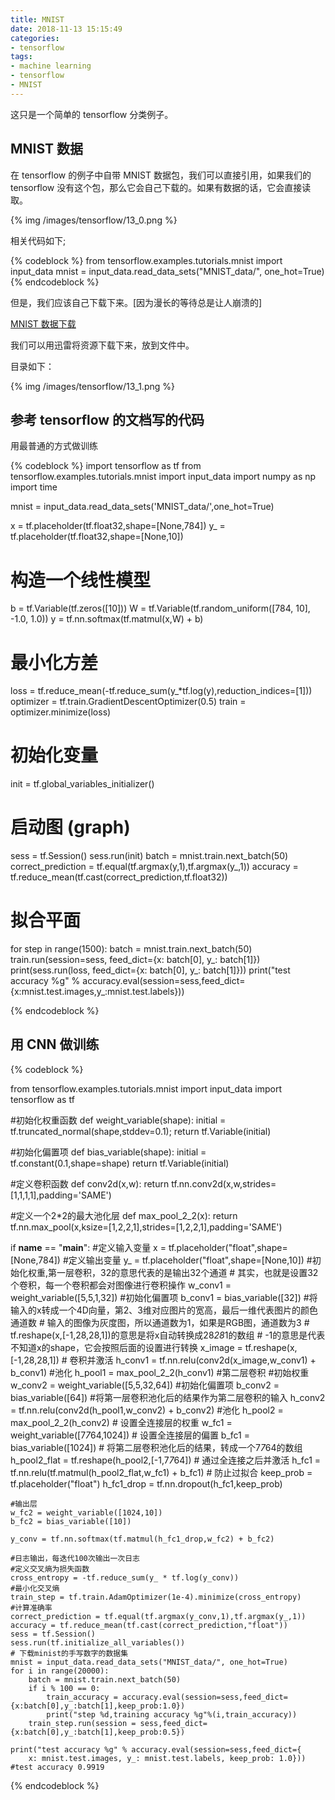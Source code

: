 ```yaml
---
title: MNIST
date: 2018-11-13 15:15:49
categories:
- tensorflow
tags:
- machine learning
- tensorflow
- MNIST
---
```

这只是一个简单的 tensorflow 分类例子。

<!-- more -->

## MNIST 数据

在 tensorflow 的例子中自带 MNIST 数据包，我们可以直接引用，如果我们的 tensorflow 没有这个包，那么它会自己下载的。如果有数据的话，它会直接读取。

{% img /images/tensorflow/13_0.png %}

相关代码如下;

{% codeblock %}
from tensorflow.examples.tutorials.mnist import input_data
mnist = input_data.read_data_sets("MNIST_data/", one_hot=True)
{% endcodeblock %}

但是，我们应该自己下载下来。[因为漫长的等待总是让人崩溃的]

[MNIST 数据下载](http://www.tensorfly.cn/tfdoc/tutorials/mnist_download.html)

我们可以用迅雷将资源下载下来，放到文件中。

目录如下：

{% img /images/tensorflow/13_1.png %}


## 参考 tensorflow 的文档写的代码

用最普通的方式做训练

{% codeblock %}
import tensorflow as tf
from tensorflow.examples.tutorials.mnist import input_data
import numpy as np
import time

mnist = input_data.read_data_sets('MNIST_data/',one_hot=True)

x = tf.placeholder(tf.float32,shape=[None,784])
y_ = tf.placeholder(tf.float32,shape=[None,10])
# 构造一个线性模型
b = tf.Variable(tf.zeros([10]))
W = tf.Variable(tf.random_uniform([784, 10], -1.0, 1.0))
y = tf.nn.softmax(tf.matmul(x,W) + b)

# 最小化方差
loss = tf.reduce_mean(-tf.reduce_sum(y_*tf.log(y),reduction_indices=[1]))
optimizer = tf.train.GradientDescentOptimizer(0.5)
train = optimizer.minimize(loss)

# 初始化变量
init = tf.global_variables_initializer()

# 启动图 (graph)
sess = tf.Session()
sess.run(init)
batch = mnist.train.next_batch(50)
correct_prediction = tf.equal(tf.argmax(y,1),tf.argmax(y_,1))
accuracy = tf.reduce_mean(tf.cast(correct_prediction,tf.float32))

# 拟合平面
for step in range(1500):
    batch = mnist.train.next_batch(50)
    train.run(session=sess, feed_dict={x: batch[0], y_: batch[1]})
    print(sess.run(loss, feed_dict={x: batch[0], y_: batch[1]}))
    print("test accuracy %g" % accuracy.eval(session=sess,feed_dict={x:mnist.test.images,y_:mnist.test.labels}))

{% endcodeblock %}

## 用 CNN 做训练
{% codeblock %}

from tensorflow.examples.tutorials.mnist import input_data
import tensorflow as tf
 
#初始化权重函数
def weight_variable(shape):
    initial = tf.truncated_normal(shape,stddev=0.1);
    return tf.Variable(initial)
 
#初始化偏置项
def bias_variable(shape):
    initial = tf.constant(0.1,shape=shape)
    return tf.Variable(initial)
 
#定义卷积函数
def conv2d(x,w):
    return tf.nn.conv2d(x,w,strides=[1,1,1,1],padding='SAME')
 
#定义一个2*2的最大池化层
def max_pool_2_2(x):
    return tf.nn.max_pool(x,ksize=[1,2,2,1],strides=[1,2,2,1],padding='SAME')
 
if __name__ == "__main__":
    #定义输入变量
    x = tf.placeholder("float",shape=[None,784])
    #定义输出变量
    y_ = tf.placeholder("float",shape=[None,10])
    #初始化权重,第一层卷积，32的意思代表的是输出32个通道
    # 其实，也就是设置32个卷积，每一个卷积都会对图像进行卷积操作
    w_conv1 = weight_variable([5,5,1,32])
    #初始化偏置项
    b_conv1 = bias_variable([32])
    #将输入的x转成一个4D向量，第2、3维对应图片的宽高，最后一维代表图片的颜色通道数
    # 输入的图像为灰度图，所以通道数为1，如果是RGB图，通道数为3
    # tf.reshape(x,[-1,28,28,1])的意思是将x自动转换成28*28*1的数组
    # -1的意思是代表不知道x的shape，它会按照后面的设置进行转换
    x_image = tf.reshape(x,[-1,28,28,1])
    # 卷积并激活
    h_conv1 = tf.nn.relu(conv2d(x_image,w_conv1) + b_conv1)
    #池化
    h_pool1 = max_pool_2_2(h_conv1)
    #第二层卷积
    #初始权重
    w_conv2 = weight_variable([5,5,32,64])
    #初始化偏置项
    b_conv2 = bias_variable([64])
    #将第一层卷积池化后的结果作为第二层卷积的输入
    h_conv2 = tf.nn.relu(conv2d(h_pool1,w_conv2) + b_conv2)
    #池化
    h_pool2 = max_pool_2_2(h_conv2)
    # 设置全连接层的权重
    w_fc1 = weight_variable([7*7*64,1024])
    # 设置全连接层的偏置
    b_fc1 = bias_variable([1024])
    # 将第二层卷积池化后的结果，转成一个7*7*64的数组
    h_pool2_flat = tf.reshape(h_pool2,[-1,7*7*64])
    # 通过全连接之后并激活
    h_fc1 = tf.nn.relu(tf.matmul(h_pool2_flat,w_fc1) + b_fc1)
    # 防止过拟合
    keep_prob = tf.placeholder("float")
    h_fc1_drop = tf.nn.dropout(h_fc1,keep_prob)
 
    #输出层
    w_fc2 = weight_variable([1024,10])
    b_fc2 = bias_variable([10])
 
    y_conv = tf.nn.softmax(tf.matmul(h_fc1_drop,w_fc2) + b_fc2)
 
    #日志输出，每迭代100次输出一次日志
    #定义交叉熵为损失函数
    cross_entropy = -tf.reduce_sum(y_ * tf.log(y_conv))
    #最小化交叉熵
    train_step = tf.train.AdamOptimizer(1e-4).minimize(cross_entropy)
    #计算准确率
    correct_prediction = tf.equal(tf.argmax(y_conv,1),tf.argmax(y_,1))
    accuracy = tf.reduce_mean(tf.cast(correct_prediction,"float"))
    sess = tf.Session()
    sess.run(tf.initialize_all_variables())
    # 下载minist的手写数字的数据集
    mnist = input_data.read_data_sets("MNIST_data/", one_hot=True)
    for i in range(20000):
        batch = mnist.train.next_batch(50)
        if i % 100 == 0:
            train_accuracy = accuracy.eval(session=sess,feed_dict={x:batch[0],y_:batch[1],keep_prob:1.0})
            print("step %d,training accuracy %g"%(i,train_accuracy))
        train_step.run(session = sess,feed_dict={x:batch[0],y_:batch[1],keep_prob:0.5})
 
    print("test accuracy %g" % accuracy.eval(session=sess,feed_dict={
        x: mnist.test.images, y_: mnist.test.labels, keep_prob: 1.0}))
    #test accuracy 0.9919
{% endcodeblock %}






